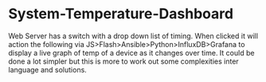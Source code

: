 # System-Temperature-Dashboard
 Web Server has a switch with a drop down list of timing. When clicked it will action the following via JS>Flash>Ansible>Python>InfluxDB>Grafana to display a live graph of temp of a device as it changes over time. It could be done a lot simpler but this is more to work out some complexities inter language and solutions.
